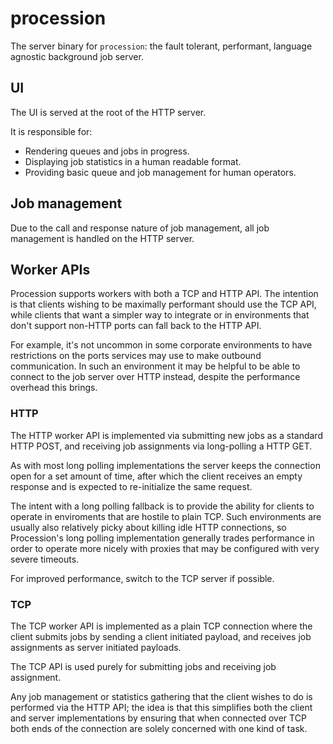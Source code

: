 # procession

The server binary for `procession`: the fault tolerant, performant, language agnostic background job server.

## UI

The UI is served at the root of the HTTP server.

It is responsible for:

- Rendering queues and jobs in progress.
- Displaying job statistics in a human readable format.
- Providing basic queue and job management for human operators.

## Job management

Due to the call and response nature of job management, all job management is handled on the HTTP server.

## Worker APIs

Procession supports workers with both a TCP and HTTP API.
The intention is that clients wishing to be maximally performant should use the TCP API,
while clients that want a simpler way to integrate or in environments that don't support non-HTTP ports
can fall back to the HTTP API.

For example, it's not uncommon in some corporate environments to have restrictions on the
ports services may use to make outbound communication.
In such an environment it may be helpful to be able to connect to the job server over HTTP instead,
despite the performance overhead this brings.

### HTTP

The HTTP worker API is implemented via submitting new jobs as a standard HTTP POST,
and receiving job assignments via long-polling a HTTP GET.

As with most long polling implementations the server keeps the connection open for a set amount of time,
after which the client receives an empty response and is expected to re-initialize the same request.

The intent with a long polling fallback is to provide the ability for clients to operate in enviroments
that are hostile to plain TCP. Such environments are usually also relatively picky about killing idle HTTP connections,
so Procession's long polling implementation generally trades performance in order to operate more nicely with
proxies that may be configured with very severe timeouts.

For improved performance, switch to the TCP server if possible.

### TCP

The TCP worker API is implemented as a plain TCP connection where the client submits jobs by sending a client initiated payload,
and receives job assignments as server initiated payloads.

The TCP API is used purely for submitting jobs and receiving job assignment.

Any job management or statistics gathering that the client wishes to do is performed via the HTTP API;
the idea is that this simplifies both the client and server implementations by ensuring that when connected
over TCP both ends of the connection are solely concerned with one kind of task.
